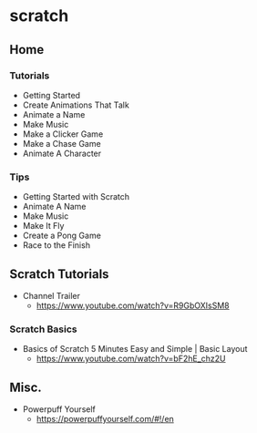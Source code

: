 # scratch
## Home
### Tutorials
* Getting Started
* Create Animations That Talk
* Animate a Name
* Make Music
* Make a Clicker Game
* Make a Chase Game
* Animate A Character

### Tips
* Getting Started with Scratch
* Animate A Name
* Make Music
* Make It Fly
* Create a Pong Game
* Race to the Finish

## Scratch Tutorials
* Channel Trailer
  * https://www.youtube.com/watch?v=R9GbOXIsSM8

### Scratch Basics
* Basics of Scratch 5 Minutes Easy and Simple | Basic Layout
  * https://www.youtube.com/watch?v=bF2hE_chz2U

## Misc.
* Powerpuff Yourself
  * https://powerpuffyourself.com/#!/en
